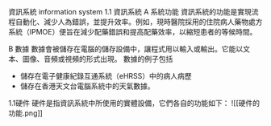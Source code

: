 資訊系統 information system 
1.1 資訊系統
A 系統功能
資訊系統的功能是實現流程自動化、減少人為錯誤，並提升效率。例如，現時醫院採用的住院病人藥物處方系統（IPMOE）便旨在減少配藥錯誤和提高配藥效率，以縮短患者的等候時間。

B 數據
數據會被儲存在電腦的儲存設備中，讓程式用以輸入或輸出。它能以文本、圖像、音頻或視頻的形式出現。
數據的例子包括
- 儲存在電子健康紀錄互通系統（eHRSS）中的病人病歷
- 儲存在香港天文台電腦系統中的天氣數據。

  
1.1硬件 
硬件是指資訊系統中所使用的實體設備，它們各自的功能如下：
![[硬件的功能.png]]
